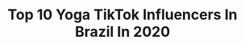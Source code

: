---
title: Top 10 Yoga TikTok Influencers In Brazil In 2020
description: >-
  Find top yoga TikTok influencers in Brazil in 2020. Most popular hashtags: #handstand #flex #tiktokbrasil #petlover.
platform: TikTok
profiles:
  - username: "thechrys"
    fullname: >-
      Chrystiane Simões
    location: "Brazil"
    followers: 6852
    engagement: 1017
    commentsToLikes: 0.246316
    id: ck932b251iqmm0j787bh4xr19
    verified: false
    hashtags: "#statics, #rings, #invisible, #giro"
  - username: "yumikataoka7"
    fullname: >-
      Yumi Kataoka
    location: "Brazil"
    followers: 21897
    engagement: 1017
    commentsToLikes: 0.055809
    id: ck931wnxqgrpe0j78k7obnksa
    verified: false
    hashtags: "#dog, #jpop, #enka, #academiaemcasa"
  - username: "acrorecife"
    fullname: >-
      acrorecife
    location: "Brazil"
    followers: 15335
    engagement: 1195
    commentsToLikes: 0.022211
    id: ck9333wkjmfwr0j78m28mtrat
    verified: false
    hashtags: "#leiaumlivro, #ninguemacredita, #desafiodecasal, #acrofriends"
  - username: "maria.amorelli"
    fullname: >-
      ✨
    location: "Brazil"
    followers: 40774
    engagement: 804
    commentsToLikes: 0.008863
    id: ckacn67pymkh50i782yw8qqnf
    verified: false
    hashtags: "#yogachallenge, #yogaflow, #crowpose, #geracaotiktok"
  - username: "mayuh.ueno"
    fullname: >-
      Mayuh
    location: "Brazil"
    followers: 84311
    engagement: 1278
    commentsToLikes: 0.041662
    id: ck930jv93b4io0j78p3voj048
    verified: true
    hashtags: "#pistolsquatchallenge, #dueto, #clockchallenge, #nananachallenge"
  - username: "vivienandrade"
    fullname: >-
      Vivien Andrade
    location: "Brazil"
    followers: 52835
    engagement: 579
    commentsToLikes: 0.038733
    id: ck9gnt7xjy0a70j78fz465dg8
    verified: false
    hashtags: "#fergie, #boredinthehouse, #pushups, #pushupchallenge"
  - username: "lidiamub"
    fullname: >-
      Lidia Mub
    location: "Brazil"
    followers: 145332
    engagement: 396
    commentsToLikes: 0.032646
    id: ck930juqsb4be0j788zcpnjgm
    verified: false
    hashtags: "#girlpower, #couplefit, #ballerinacheck, #tutorialtiktok"
  - username: "_luua_"
    fullname: >-
      Luana Bernardo
    location: "Brazil"
    followers: 35193
    engagement: 1094
    commentsToLikes: 0.025605
    id: ck9emjzmefjg40j78tse88wbr
    verified: true
    hashtags: "#tiktokballet, #handstand, #updown, #beyourself"
  - username: "carloguaragna"
    fullname: >-
      carloguaragna
    location: "Brazil"
    followers: 4094
    engagement: 412
    commentsToLikes: 0.028005
    id: ckai38h0viylx0i787awrmniq
    verified: false
    hashtags: "#trip, #waterffalls, #best, #icebathchallenge"
  - username: "belletorrres"
    fullname: >-
      Isabelle Carneiro
    location: "Brazil"
    followers: 8811
    engagement: 259
    commentsToLikes: 0.025338
    id: ckacn69tkmkvs0i78u7u46ehq
    verified: false
    hashtags: "#bikini, #pravoce, #brunomars, #cute"
---